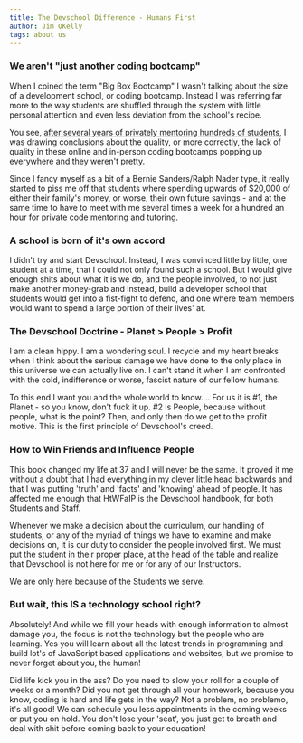 ```yaml
---
title: The Devschool Difference - Humans First
author: Jim OKelly
tags: about us
---
```

### We aren't "just another coding bootcamp"

When I coined the term "Big Box Bootcamp" I wasn't talking about the size of a development school, or coding bootcamp. Instead I was referring far more to the way students are shuffled through the system with little personal attention and even less deviation from the school's recipe.

You see, [after several years of privately mentoring hundreds of students](https://codementor.io/devschool), I was drawing conclusions about the quality, or more correctly, the lack of quality in these online and in-person coding bootcamps popping up everywhere and they weren't pretty.

Since I fancy myself as a bit of a Bernie Sanders/Ralph Nader type, it really started to piss me off that students where spending upwards of $20,000 of either their family's money, or worse, their own future savings - and at the same time to have to meet with me several times a week for a hundred an hour for private code mentoring and tutoring.

<!--more-->

### A school is born of it's own accord

I didn't try and start Devschool. Instead, I was convinced little by little, one student at a time, that I could not only found such a school. But I would give enough shits about what it is we do, and the people involved, to not just make another money-grab and instead, build a developer school that students would get into a fist-fight to defend, and one where team members would want to spend a large portion of their lives' at.

### The Devschool Doctrine - Planet &gt; People &gt; Profit

I am a clean hippy. I am a wondering soul. I recycle and my heart breaks when I think about the serious damage we have done to the only place in this universe we can actually live on. I can't stand it when I am confronted with the cold, indifference or worse, fascist nature of our fellow humans.

To this end I want you and the whole world to know.... For us it is #1, the Planet - so you know, don't fuck it up. #2 is People, because without people, what is the point? Then, and only then do we get to the profit motive. This is the first principle of Devschool's creed.


### How to Win Friends and Influence People

This book changed my life at 37 and I will never be the same. It proved it me without a doubt that I had everything in my clever little head backwards and that I was putting 'truth' and 'facts' and 'knowing' ahead of people. It has affected me enough that HtWFaIP is the Devschool handbook, for both Students and Staff.

Whenever we make a decision about the curriculum, our handling of students, or any of the myriad of things we have to examine and make decisions on, it is our duty to consider the people involved first. We must put the student in their proper place, at the head of the table and realize that Devschool is not here for me or for any of our Instructors.

We are only here because of the Students we serve.

### But wait, this IS a technology school right?

Absolutely! And while we fill your heads with enough information to almost damage you, the focus is not the technology but the people who are learning. Yes you will learn about all the latest trends in programming and build lot's of JavaScript based applications and websites, but we promise to never forget about you, the human!

Did life kick you in the ass? Do you need to slow your roll for a couple of weeks or a month? Did you not get through all your homework, because you know, coding is hard and life gets in the way? Not a problem, no problemo, it's all good! We can schedule you less appointments in the coming weeks or put you on hold. You don't lose your 'seat', you just get to breath and deal with shit before coming back to your education!
